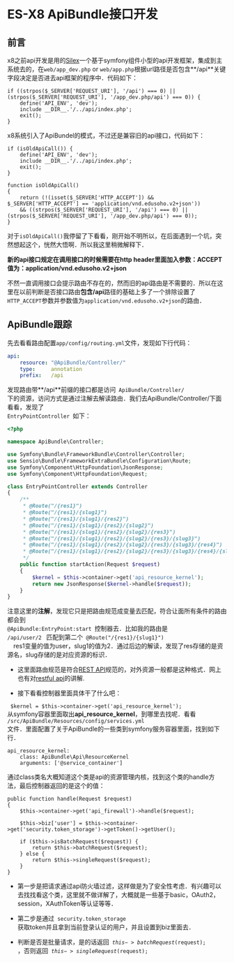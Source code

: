 # ES-X8 ApiBundle接口开发

## 前言

x8之前api开发是用的[Silex](https://silex.symfony.com/doc/2.0/intro.html)一个基于symfony组件小型的api开发框架，集成到主系统去的，在<code>web/app_dev.php</code> or <code>web/app.php</code>根据url路径是否包含**/api**关键字段决定是否进去api框架的程序中．代码如下：

```
if ((strpos($_SERVER['REQUEST_URI'], '/api') === 0) || (strpos($_SERVER['REQUEST_URI'], '/app_dev.php/api') === 0)) {
    define('API_ENV', 'dev');
    include __DIR__.'/../api/index.php';
    exit();
}
```
x8系统引入了ApiBundel的模式，不过还是兼容旧的api接口，代码如下：

```
if (isOldApiCall()) {
    define('API_ENV', 'dev');
    include __DIR__.'/../api/index.php';
    exit();
}

function isOldApiCall()
{
    return (!(isset($_SERVER['HTTP_ACCEPT']) && $_SERVER['HTTP_ACCEPT'] == 'application/vnd.edusoho.v2+json'))
    && ((strpos($_SERVER['REQUEST_URI'], '/api') === 0) || (strpos($_SERVER['REQUEST_URI'], '/app_dev.php/api') === 0));
}
```
对于<code>isOldApiCall()</code>我停留了下看看，刚开始不明所以，在后面遇到一个坑，突然想起这个，恍然大悟啊．所以我这里稍微解释下．

**新的api接口规定在调用接口的时候需要在http header里面加入参数：ACCEPT 值为：application/vnd.edusoho.v2+json**

不然一直调用接口会提示路由不存在的，然而旧的api路由是不需要的．所以在这里在以前判断是否接口路由**包含/api**路径的基础上多了一个排除设置了<code>HTTP_ACCEPT</code>参数并参数值为<code>application/vnd.edusoho.v2+json</code>的路由．

## ApiBundle跟踪

先去看看路由配置<code>app/config/routing.yml</code>文件，发现如下行代码：

```yml
api:
    resource: "@ApiBundle/Controller/"
    type:     annotation
    prefix:   /api

```
发现路由带**/api**前缀的接口都是访问<code> ApiBundle/Controller/ </code>下的资源，访问方式是通过注解去解读路由．我们去ApiBundle/Controller/下面看看，发现了<code> EntryPointController </code>如下：

```php
<?php

namespace ApiBundle\Controller;

use Symfony\Bundle\FrameworkBundle\Controller\Controller;
use Sensio\Bundle\FrameworkExtraBundle\Configuration\Route;
use Symfony\Component\HttpFoundation\JsonResponse;
use Symfony\Component\HttpFoundation\Request;

class EntryPointController extends Controller
{
    /**
     * @Route("/{res1}")
     * @Route("/{res1}/{slug1}")
     * @Route("/{res1}/{slug1}/{res2}")
     * @Route("/{res1}/{slug1}/{res2}/{slug2}")
     * @Route("/{res1}/{slug1}/{res2}/{slug2}/{res3}")
     * @Route("/{res1}/{slug1}/{res2}/{slug2}/{res3}/{slug3}")
     * @Route("/{res1}/{slug1}/{res2}/{slug2}/{res3}/{slug3}/{res4}")
     * @Route("/{res1}/{slug1}/{res2}/{slug2}/{res3}/{slug3}/{res4}/{slug4}")
     */
    public function startAction(Request $request)
    {
        $kernel = $this->container->get('api_resource_kernel');
        return new JsonResponse($kernel->handle($request));
    }
}
```
注意这里的**注解**，发现它只是把路由规范成变量去匹配，符合让面所有条件的路由都会到<code> @ApiBundle:EntryPoint:start </code>控制器去．比如我的路由是<code> /api/user/2 </code> 匹配到第二个<code> @Route("/{res1}/{slug1}") </code>　res1变量的值为user，slug1的值为2．通过后边的解读，发现了res存储的是资源名，slug存储的是对应资源的标识．
- 这里面路由规范是符合[REST API](http://edusoho.pages.codeages.net/edusoho-develop-guide/api/)规范的，对外资源一般都是这种格式．网上也有对[restful api](http://www.ruanyifeng.com/blog/2014/05/restful_api.html)的讲解.

- 接下看看控制器里面具体干了什么吧：

<code> $kernel = $this->container->get('api_resource_kernel'); </code> 从symfony容器里面取出**api_resource_kernel**，到哪里去找呢．看看<code> /src/ApiBundle/Resources/config/services.yml </code>文件．里面配置了关于ApiBundle的一些类到symfony服务容器里面，找到如下行．

```
api_resource_kernel:
    class: ApiBundle\Api\ResourceKernel
    arguments: ['@service_container']
```
通过class类名大概知道这个类是api的资源管理内核，找到这个类的handle方法，最后控制器返回的是这个的值：

```
public function handle(Request $request)
{
    $this->container->get('api_firewall')->handle($request);

    $this->biz['user'] = $this->container->get('security.token_storage')->getToken()->getUser();

    if ($this->isBatchRequest($request)) {
        return $this->batchRequest($request);
    } else {
        return $this->singleRequest($request);
    }
}
```

- 第一步是把请求通过api防火墙过滤，这样做是为了安全性考虑．有兴趣可以去找找看这个类，这里就不做详解了，大概就是一些基于basic，OAuth2，session，XAuthToken等认证等等．

- 第二步是通过<code> security.token_storage </code>获取token并且拿到当前登录认证的用户，并且设置到biz里面去．

- 判断是否是批量请求，是的话返回<code> $this->batchRequest($request); </code>，否则返回<code> $this->singleRequest($request); </code>

